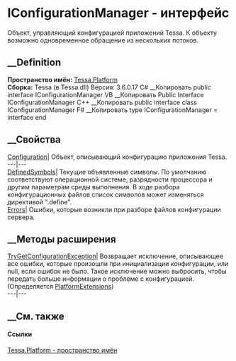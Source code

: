 # IConfigurationManager - интерфейс
Объект, управляющий конфигурацией приложений Tessa. К объекту возможно
одновременное обращение из нескольких потоков.
## __Definition
 **Пространство имён:** [Tessa.Platform](N_Tessa_Platform.htm)  
 **Сборка:** Tessa (в Tessa.dll) Версия: 3.6.0.17
C# __Копировать
     public interface IConfigurationManager
VB __Копировать
     Public Interface IConfigurationManager
C++ __Копировать
     public interface class IConfigurationManager
F# __Копировать
     type IConfigurationManager = interface end
##  __Свойства
[Configuration](P_Tessa_Platform_IConfigurationManager_Configuration.htm)|
Объект, описывающий конфигурацию приложения Tessa.  
---|---  
[DefinedSymbols](P_Tessa_Platform_IConfigurationManager_DefinedSymbols.htm)|
Текущие объявленные символы. По умолчанию соответствуют операционной системе,
разрядности процессора и другим параметрам среды выполнения. В ходе разбора
конфигурационных файлов список символов может изменяться директивой ".define".  
[Errors](P_Tessa_Platform_IConfigurationManager_Errors.htm)| Ошибки, которые
возникли при разборе файлов конфигурации сервера.  
##  __Методы расширения
[TryGetConfigurationException](M_Tessa_Platform_PlatformExtensions_TryGetConfigurationException.htm)|
Возвращает исключение, описывающее все ошибки, которые произошли при
инициализации конфигурации, или null, если ошибок не было. Такое исключение
можно выбросить, чтобы передать больше информации о проблеме с конфигурацией.  
(Определяется [PlatformExtensions](T_Tessa_Platform_PlatformExtensions.htm))  
---|---  
##  __См. также
#### Ссылки
[Tessa.Platform - пространство имён](N_Tessa_Platform.htm)

